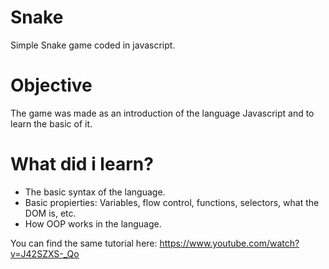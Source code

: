 # Snake
Simple Snake game coded in javascript.

# Objective
The game was made as an introduction of the language Javascript and to learn the basic of it.

# What did i learn?
 * The basic syntax of the language.
 * Basic propierties: Variables, flow control, functions, selectors, what the DOM is, etc.
 * How OOP works in the language.
  
You can find the same tutorial here: 
https://www.youtube.com/watch?v=J42SZXS-_Qo
 

 
